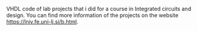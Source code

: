 VHDL code of lab projects that i did for a course in Integrated circuits and design. 
You can find more information of the projects on the website https://lniv.fe.uni-lj.si/b.html.
